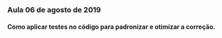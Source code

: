 ### Aula 06 de agosto de 2019

#### Como aplicar testes no código para padronizar e otimizar a correção.
